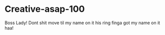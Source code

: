 # Creative-asap-100
Boss Lady! Dont shit move til my name on it his ring finga got my name on it haa!

